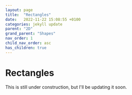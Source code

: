 ```yaml
---
layout: page
title:  "Rectangles"
date:   2022-11-22 15:08:55 +0100
categories: jekyll update
parent: "2D"
grand_parent: "Shapes"
nav_order: 1
child_nav_order: asc
has_children: true
---
```

# Rectangles
This is still under construction, but I'll be updating it soon.